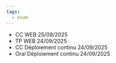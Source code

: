 ```yaml
---
tags:
  - exam
---
```

- CC WEB 25/09/2025
- TP WEB 24/09/2025
- CC Déploiement continu 24/09/2025
- Oral Déploiement continu 24/09/2025